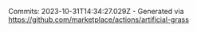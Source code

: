 Commits: 2023-10-31T14:34:27.029Z - Generated via https://github.com/marketplace/actions/artificial-grass
<br>
